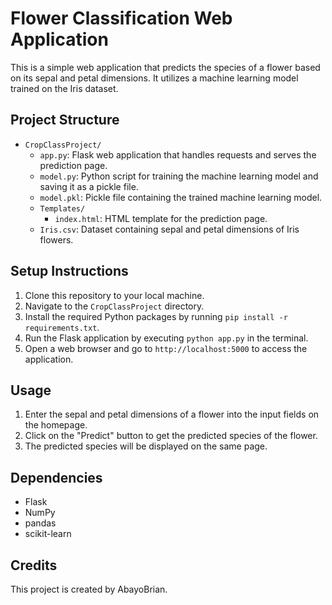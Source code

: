 # Flower Classification Web Application

This is a simple web application that predicts the species of a flower based on its sepal and petal dimensions. It utilizes a machine learning model trained on the Iris dataset.

## Project Structure

- `CropClassProject/`
  - `app.py`: Flask web application that handles requests and serves the prediction page.
  - `model.py`: Python script for training the machine learning model and saving it as a pickle file.
  - `model.pkl`: Pickle file containing the trained machine learning model.
  - `Templates/`
    - `index.html`: HTML template for the prediction page.
  - `Iris.csv`: Dataset containing sepal and petal dimensions of Iris flowers.

## Setup Instructions

1. Clone this repository to your local machine.
2. Navigate to the `CropClassProject` directory.
3. Install the required Python packages by running `pip install -r requirements.txt`.
4. Run the Flask application by executing `python app.py` in the terminal.
5. Open a web browser and go to `http://localhost:5000` to access the application.

## Usage

1. Enter the sepal and petal dimensions of a flower into the input fields on the homepage.
2. Click on the "Predict" button to get the predicted species of the flower.
3. The predicted species will be displayed on the same page.

## Dependencies

- Flask
- NumPy
- pandas
- scikit-learn

## Credits

This project is created by AbayoBrian.

